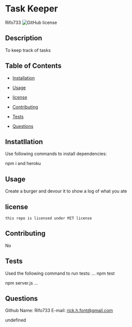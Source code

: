 # Task Keeper
  Rifo733
  ![GitHub license](https://img.shields.io/badge/license-MIT-blue.svg)

## Description

To keep track of tasks

## Table of Contents

* [Installation](#installation)

* [Usage](#usage)

* [license](#license)

* [Contributing](#contributing)

* [Tests](#tests)

* [Questions](#questions)

## Instatllation
Use following commands to install dependencies:

npm i and heroku

## Usage
Create a burger and devour it to show a log of what you ate

## license
    this repo is licensed under MIT license

## Contributing
No

## Tests
Used the following command to run tests:
...
npm test

npm server.js
...

## Questions
  Github Name: Rifo733
  E-mail: rick.h.font@gmail.com

  undefined

